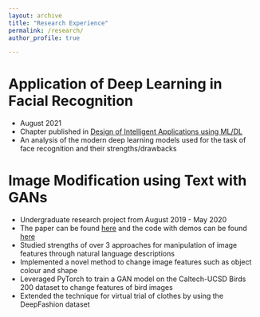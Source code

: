 ```yaml
---
layout: archive
title: "Research Experience"
permalink: /research/
author_profile: true

---
```


Application of Deep Learning in Facial Recognition
======
* August 2021
* Chapter published in [Design of Intelligent Applications using ML/DL](https://books.google.com/books?hl=en&lr=&id=VHM3EAAAQBAJ&oi=fnd&pg=PA195&dq=info:OfWLggYxkcEJ:scholar.google.com&ots=lUkJxXLmyw&sig=QbvZ9YNZeeu6vJeS6vVnm97k_is)
* An analysis of the modern deep learning models used for the task of face recognition and their strengths/drawbacks

Image Modification using Text with GANs
=======
* Undergraduate research project from August 2019 - May 2020
* The paper can be found [here](https://ijcat.com/archieve/volume9/issue11/ijcatr09111001) and the code with demos can be found [here](https://github.com/fenil25/Image-modification-with-text-using-GANs)
* Studied strengths of over 3 approaches for manipulation of image features through natural language descriptions
* Implemented a novel method to change image features such as object colour and shape
* Leveraged PyTorch to train a GAN model on the Caltech-UCSD Birds 200 dataset to change features of bird images
* Extended the technique for virtual trial of clothes by using the DeepFashion dataset
